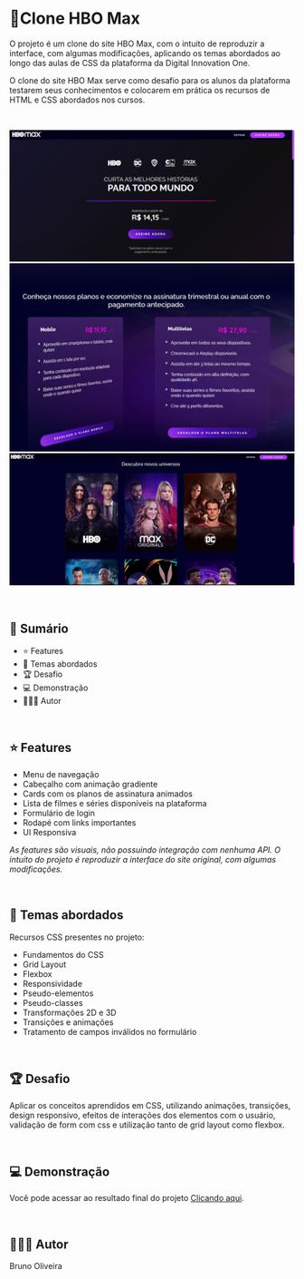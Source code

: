 # 📌Clone HBO Max

O projeto é um clone do site HBO Max, com o intuito de reproduzir a interface, com algumas modificações, aplicando os temas abordados ao longo das aulas de CSS da plataforma da Digital Innovation One.

O clone do site HBO Max serve como desafio para os alunos da plataforma testarem seus conhecimentos e colocarem em prática os recursos de HTML e CSS abordados nos cursos.

<br>

![Screenshot](./assets/images/desktop-preview-HBO-01.jpg)
<br>
![Screenshot](./assets/images/desktop-preview-HBO-02.jpg)
<br>
![Screenshot](./assets/images/desktop-preview-HBO-03.jpg)

<br>

## 📎 **Sumário**
- ⭐ Features
- 📂 Temas abordados
- 🏆 Desafio
- 💻 Demonstração
- 🙋🏻‍♂️ Autor

<br>

## ⭐ **Features**

- Menu de navegação
- Cabeçalho com animação gradiente
- Cards com os planos de assinatura animados
- Lista de filmes e séries disponíveis na plataforma
- Formulário de login
- Rodapé com links importantes
- UI Responsiva

*As features são visuais, não possuindo integração com nenhuma API. O intuito do projeto é reproduzir a interface do site original, com algumas modificações.*

<br>

## 📂 Temas abordados

Recursos CSS presentes no projeto:

- Fundamentos do CSS
- Grid Layout
- Flexbox
- Responsividade
- Pseudo-elementos
- Pseudo-classes
- Transformações 2D e 3D
- Transições e animações
- Tratamento de campos inválidos no formulário

<br>

## 🏆 Desafio
Aplicar os conceitos aprendidos em CSS, utilizando animações, transições, design responsivo, efeitos de interações dos elementos com o usuário, validação de form com css e utilização tanto de grid layout como flexbox.

<br>

## 💻 Demonstração
Você pode acessar ao resultado final do projeto <a href="https://hbo-max-clone.netlify.app/">Clicando aqui</a>.

<br>

## 🙋🏻‍♂️ Autor

Bruno Oliveira
